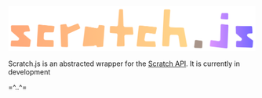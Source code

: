 <div align="center">
  <img width="600" alt="Scratch.js" src="https://raw.githubusercontent.com/raynecloudy/scratch.js/refs/heads/master/img/logo.png">
</div>

Scratch.js is an abstracted wrapper for the [Scratch API](https://api.scratch.mit.edu). It is currently in development

=^..^=
